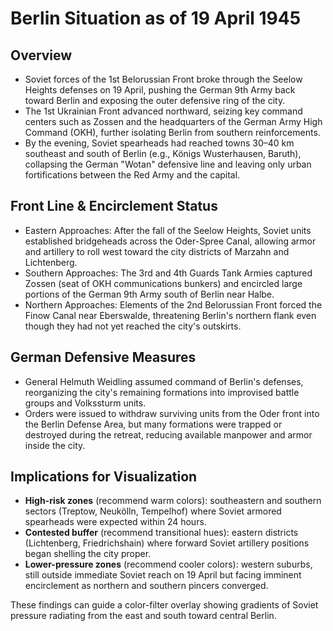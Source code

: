# Berlin Situation as of 19 April 1945

## Overview
- Soviet forces of the 1st Belorussian Front broke through the Seelow Heights defenses on 19 April, pushing the German 9th Army back toward Berlin and exposing the outer defensive ring of the city.
- The 1st Ukrainian Front advanced northward, seizing key command centers such as Zossen and the headquarters of the German Army High Command (OKH), further isolating Berlin from southern reinforcements.
- By the evening, Soviet spearheads had reached towns 30–40 km southeast and south of Berlin (e.g., Königs Wusterhausen, Baruth), collapsing the German "Wotan" defensive line and leaving only urban fortifications between the Red Army and the capital.

## Front Line & Encirclement Status
- Eastern Approaches: After the fall of the Seelow Heights, Soviet units established bridgeheads across the Oder-Spree Canal, allowing armor and artillery to roll west toward the city districts of Marzahn and Lichtenberg.
- Southern Approaches: The 3rd and 4th Guards Tank Armies captured Zossen (seat of OKH communications bunkers) and encircled large portions of the German 9th Army south of Berlin near Halbe.
- Northern Approaches: Elements of the 2nd Belorussian Front forced the Finow Canal near Eberswalde, threatening Berlin's northern flank even though they had not yet reached the city's outskirts.

## German Defensive Measures
- General Helmuth Weidling assumed command of Berlin's defenses, reorganizing the city's remaining formations into improvised battle groups and Volkssturm units.
- Orders were issued to withdraw surviving units from the Oder front into the Berlin Defense Area, but many formations were trapped or destroyed during the retreat, reducing available manpower and armor inside the city.

## Implications for Visualization
- **High-risk zones** (recommend warm colors): southeastern and southern sectors (Treptow, Neukölln, Tempelhof) where Soviet armored spearheads were expected within 24 hours.
- **Contested buffer** (recommend transitional hues): eastern districts (Lichtenberg, Friedrichshain) where forward Soviet artillery positions began shelling the city proper.
- **Lower-pressure zones** (recommend cooler colors): western suburbs, still outside immediate Soviet reach on 19 April but facing imminent encirclement as northern and southern pincers converged.

These findings can guide a color-filter overlay showing gradients of Soviet pressure radiating from the east and south toward central Berlin.
